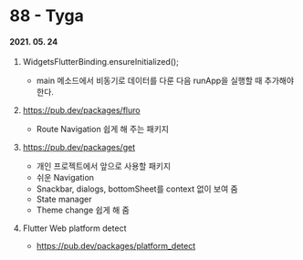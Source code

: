 88 - Tyga
========
#### 2021. 05. 24

1. WidgetsFlutterBinding.ensureInitialized();
    - main 메소드에서 비동기로 데이터를 다룬 다음 runApp을 실행할 때 추가해야 한다.

2. <https://pub.dev/packages/fluro>
    - Route Navigation 쉽게 해 주는 패키지

3. <https://pub.dev/packages/get>
    - 개인 프로젝트에서 앞으로 사용할 패키지
    - 쉬운 Navigation
    - Snackbar, dialogs, bottomSheet를 context 없이 보여 줌
    - State manager
    - Theme change 쉽게 해 줌

4. Flutter Web platform detect
    - <https://pub.dev/packages/platform_detect>

